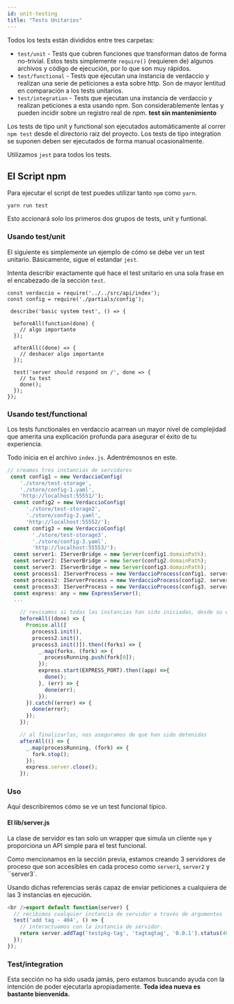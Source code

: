 ```yaml
---
id: unit-testing
title: "Tests Unitarios"
---
```

Todos los tests están divididos entre tres carpetas:

- `test/unit` - Tests que cubren funciones que transforman datos de forma no-trivial. Estos tests simplemente `require()` (requieren de) algunos archivos y código de ejecución, por lo que son muy rápidos.
- `test/functional` - Tests que ejecutan una instancia de verdaccio y realizan una serie de peticiones a esta sobre http. Son de mayor lentitud en comparación a los tests unitarios.
- `test/integration` - Tests que ejecutan una instancia de verdaccio y realizan peticiones a esta usando npm. Son considerablemente lentas y pueden incidir sobre un registro real de npm. **test sin mantenimiento**

Los tests de tipo unit y functional son ejecutados automáticamente al correr `npm test` desde el directorio raiz del proyecto. Los tests de tipo integration se suponen deben ser ejecutados de forma manual ocasionalmente.

Utilizamos `jest` para todos los tests.

## El Script npm

Para ejecutar el script de test puedes utilizar tanto `npm` como `yarn`.

    yarn run test
    

Esto accionará solo los primeros dos grupos de tests, unit y funtional.

### Usando test/unit

El siguiente es simplemente un ejemplo de cómo se debe ver un test unitario. Básicamente, sigue el estandar `jest`.

Intenta describir exactamente qué hace el test unitario en una sola frase en el encabezado de la sección `test`.

```javacript
const verdaccio = require('../../src/api/index');
const config = require('./partials/config');

 describe('basic system test', () => {

  beforeAll(function(done) {
    // algo importante
  });

  afterAll((done) => {
    // deshacer algo importante
  });

  test('server should respond on /', done => {
    // tu test
    done();
  });
});
```

### Usando test/functional

Los tests functionales en verdaccio acarrean un mayor nivel de complejidad que amerita una explicación profunda para asegurar el éxito de tu experiencia.

Todo inicia en el archivo `index.js`. Adentrémosnos en este.

```javascript
// creamos tres instancias de servidores
 const config1 = new VerdaccioConfig(
    './store/test-storage',
    './store/config-1.yaml',
    'http://localhost:55551/');
  const config2 = new VerdaccioConfig(
      './store/test-storage2',
      './store/config-2.yaml',
      'http://localhost:55552/');
  const config3 = new VerdaccioConfig(
        './store/test-storage3',
        './store/config-3.yaml',
        'http://localhost:55553/');
  const server1: IServerBridge = new Server(config1.domainPath);
  const server2: IServerBridge = new Server(config2.domainPath);
  const server3: IServerBridge = new Server(config3.domainPath);
  const process1: IServerProcess = new VerdaccioProcess(config1, server1, SILENCE_LOG);
  const process2: IServerProcess = new VerdaccioProcess(config2, server2, SILENCE_LOG);
  const process3: IServerProcess = new VerdaccioProcess(config3, server3, SILENCE_LOG);
  const express: any = new ExpressServer();
  ...

    // revisamos si todas las instancias han sido iniciadas, desde su ejecución en procesos independientes
    beforeAll((done) => {
      Promise.all([
        process1.init(),
        process2.init(),
        process3.init()]).then((forks) => {
          _.map(forks, (fork) => {
            processRunning.push(fork[0]);
          });
          express.start(EXPRESS_PORT).then((app) =>{
            done();
          }, (err) => {
            done(err);
          });
      }).catch((error) => {
        done(error);
      });
    });

    // al finalizarlas, nos aseguramos de que han sido detenidas
    afterAll(() => {
      _.map(processRunning, (fork) => {
        fork.stop();
      });
      express.server.close();
    });


```

### Uso

Aquí describiremos cómo se ve un test funcional típico.

#### El lib/server.js

La clase de servidor es tan solo un wrapper que simula un cliente `npm` y proporciona un API simple para el test funcional.

Como mencionamos en la sección previa, estamos creando 3 servidores de proceso que son accesibles en cada proceso como `server1`, `server2` y ``server3`.

Usando dichas referencias serás capaz de enviar peticiones a cualquiera de las 3 instancias en ejecución.

```javascript
<br />export default function(server) {
  // recibimos cualquier instancia de servidor a través de argumentos
  test('add tag - 404', () => {
    // interactuamos con la instancia de servidor.
    return server.addTag('testpkg-tag', 'tagtagtag', '0.0.1').status(404).body_error(/no such package/);
  });
});
```

### Test/integration

Esta sección no ha sido usada jamás, pero estamos buscando ayuda con la intención de poder ejecutarla apropiadamente. **Toda idea nueva es bastante bienvenida.**